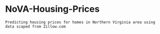 # NoVA-Housing-Prices
```
Predicting housing prices for homes in Northern Virginia area using data scaped from Zillow.com
```
